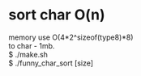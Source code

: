 # sort char O(n) 
memory use O(4*2^sizeof(type8)*8) <br> 
to char - 1mb. <br> 
$ ./make.sh <br>
$ ./funny_char_sort [size]
